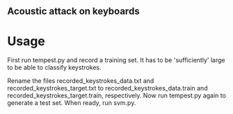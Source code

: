 ## Acoustic attack on keyboards

# Usage

First run tempest.py and record a training set. It has to be 'sufficiently' large to be able to classify keystrokes.

Rename the files recorded_keystrokes_data.txt and recorded_keystrokes_target.txt to recorded_keystrokes_data.train and recorded_keystrokes_target.train, respectively. Now run tempest.py again to generate a test set. When ready, run svm.py.
